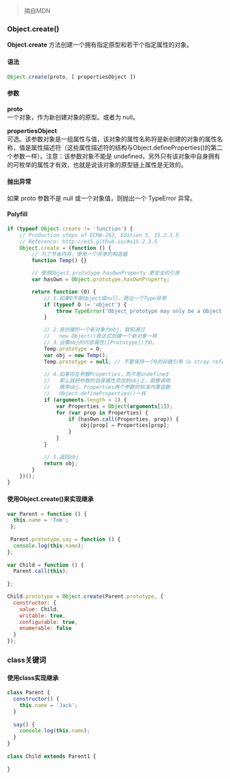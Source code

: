 > 摘自MDN

### Object.create()
**Object.create** 方法创建一个拥有指定原型和若干个指定属性的对象。

#### 语法
```js
Object.create(proto, [ propertiesObject ])
```

#### 参数
**proto**  
一个对象，作为新创建对象的原型。或者为 null。

**propertiesObject**  
可选。该参数对象是一组属性与值，该对象的属性名称将是新创建的对象的属性名称，值是属性描述符（这些属性描述符的结构与Object.defineProperties()的第二个参数一样）。注意：该参数对象不能是 undefined，另外只有该对象中自身拥有的可枚举的属性才有效，也就是说该对象的原型链上属性是无效的。

#### 抛出异常
如果 proto 参数不是 null 或一个对象值，则抛出一个 TypeError 异常。

#### Polyfill
```js
if (typeof Object.create != 'function') {
    // Production steps of ECMA-262, Edition 5, 15.2.3.5
    // Reference: http://es5.github.io/#x15.2.3.5  
    Object.create = (function () {
        // 为了节省内存，使用一个共享的构造器
        function Temp() {}

        // 使用Object.prototype.hasOwnProperty 更安全的引用
        var hasOwn = Object.prototype.hasOwnProperty;

        return function (O) {
            // 1.如果O不是Object或null，跑出一个Type异常
            if (typeof O != 'object') {
                throw TypeError('Object prototype may only be a Object or null');
            }

            // 2.是创建的一个新对象为obj，就和通过
            //   new Object()表达式创建一个新对象一样
            // 3.设置obj的内部属性[[Prototype]]为O。
            Temp.prototype = O;
            var obj = new Temp();
            Temp.prototype = null; // 不要保持一个O的杂散引用（a stray reference）...
            
            // 4.如果存在参数Properties，而不是undefined
            //   那么就把参数的自身属性添加到obj上，就像调用
            //   携带obj，Properties两个参数的标准内置函数
            //   Object.defineProperties()一样
            if (arguments.length > 1) {
                var Properties = Object(arguments[1]);
                for (var prop in Properties) {
                    if (hasOwn.call(Properties, prop)) {
                        obj[prop] = Properties[prop];
                    }
                }
            }

            // 5.返回obj
            return obj;
        }
    })();
}
```

#### 使用Object.create()来实现继承
```js
var Parent = function () {
  this.name = 'Tom';
 };
  
 Parent.prototype.say = function () {
  console.log(this.name);
};
	
var Child = function () {
  Parent.call(this);
  
};

Child.prototype = Object.create(Parent.prototype, {
  constructor: {
    value: Child,
    writable: true,
    configurable: true,
    enumerable: false
  }
});
```

### class关键词
#### 使用class实现继承
```js
class Parent {
  constructor() {
    this.name = 'Jack';
  }
    
  say() {
    console.log(this.name);
  }
}
  
class Child extends Parent1 {
		
}
```
